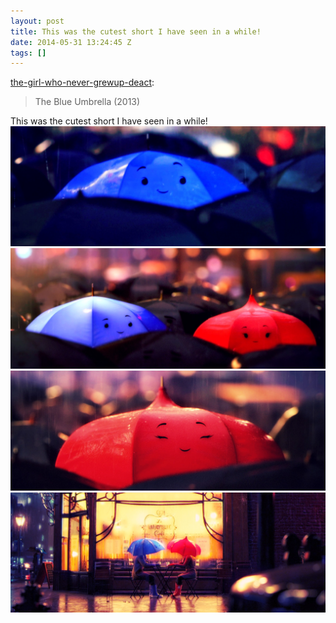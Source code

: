 ```yaml
---
layout: post
title: This was the cutest short I have seen in a while!
date: 2014-05-31 13:24:45 Z
tags: []
---
```

[the-girl-who-never-grewup-deact](https://the-girl-who-never-grewup-deact.tumblr.com/post/86122172319):

> The Blue Umbrella (2013)

This was the cutest short I have seen in a while!
![](/media/2014/05/87390205973_0.jpg)
![](/media/2014/05/87390205973_1.jpg)
![](/media/2014/05/87390205973_2.jpg)
![](/media/2014/05/87390205973_3.jpg)
